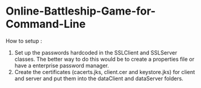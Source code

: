 # Online-Battleship-Game-for-Command-Line

How to setup :
1. Set up the passwords hardcoded in the SSLClient and SSLServer classes. The better way to do this would be to create a properties file or have a enterprise password manager.
2. Create the certificates (cacerts.jks, client.cer and keystore.jks) for client and server and put them into the dataClient and dataServer folders.
